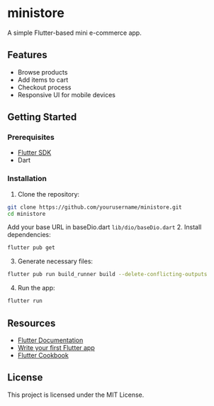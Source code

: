 # ministore

A simple Flutter-based mini e-commerce app.

## Features

- Browse products
- Add items to cart
- Checkout process
- Responsive UI for mobile devices

## Getting Started

### Prerequisites

- [Flutter SDK](https://flutter.dev/docs/get-started/install)
- Dart

### Installation

1. Clone the repository:
  ```bash
  git clone https://github.com/yourusername/ministore.git
  cd ministore
  ```
  Add your base URL in baseDio.dart 
  ``` lib/dio/baseDio.dart ```
2. Install dependencies:
  ```bash
  flutter pub get
  ```
3. Generate necessary files:
  ```bash
  flutter pub run build_runner build --delete-conflicting-outputs
  ```
4. Run the app:
  ```bash
  flutter run
  ```

## Resources

- [Flutter Documentation](https://docs.flutter.dev/)
- [Write your first Flutter app](https://docs.flutter.dev/get-started/codelab)
- [Flutter Cookbook](https://docs.flutter.dev/cookbook)

## License

This project is licensed under the MIT License.
